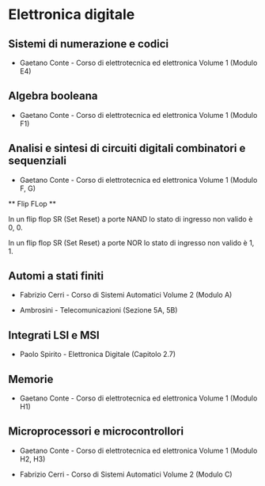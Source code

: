 # Elettronica digitale

## Sistemi di numerazione e codici

* Gaetano Conte - Corso di elettrotecnica ed elettronica Volume 1 (Modulo E4)

## Algebra booleana

* Gaetano Conte - Corso di elettrotecnica ed elettronica Volume 1 (Modulo F1)

## Analisi e sintesi di circuiti digitali combinatori e sequenziali

* Gaetano Conte - Corso di elettrotecnica ed elettronica Volume 1 (Modulo F, G)

** Flip FLop **

In un flip flop SR (Set Reset) a porte NAND lo stato di ingresso non valido è 0, 0.

In un flip flop SR (Set Reset) a porte NOR lo stato di ingresso non valido è 1, 1.


## Automi a stati finiti

* Fabrizio Cerri - Corso di Sistemi Automatici Volume 2 (Modulo A)

* Ambrosini - Telecomunicazioni (Sezione 5A, 5B)

## Integrati LSI e MSI

* Paolo Spirito - Elettronica Digitale (Capitolo 2.7)

## Memorie

* Gaetano Conte - Corso di elettrotecnica ed elettronica Volume 1 (Modulo H1)

## Microprocessori e microcontrollori

* Gaetano Conte - Corso di elettrotecnica ed elettronica Volume 1 (Modulo H2, H3)

* Fabrizio Cerri - Corso di Sistemi Automatici Volume 2 (Modulo C)

